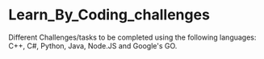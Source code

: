 # Learn_By_Coding_challenges
Different Challenges/tasks to be completed using the following languages: C++, C#, Python, Java, Node.JS and Google's GO.
